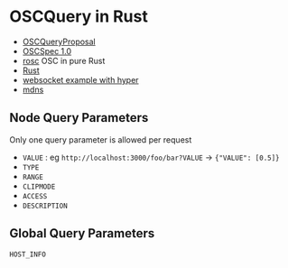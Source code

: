 # OSCQuery in Rust

* [OSCQueryProposal](https://github.com/Vidvox/OSCQueryProposal)
* [OSCSpec 1.0](http://opensoundcontrol.org/spec-1_0)
* [rosc](https://docs.rs/rosc/0.3.0/rosc/) OSC in pure Rust
* [Rust](https://www.rust-lang.org/)
* [websocket example with hyper](https://github.com/websockets-rs/rust-websocket/blob/master/examples/hyper.rs)
* [mdns](https://github.com/librespot-org/libmdns/blob/master/examples/register.rs)

## Node Query Parameters

Only one query parameter is allowed per request

* `VALUE` : eg `http://localhost:3000/foo/bar?VALUE` -> `{"VALUE": [0.5]}`
* `TYPE`
* `RANGE`
* `CLIPMODE`
* `ACCESS`
* `DESCRIPTION`

## Global Query Parameters

`HOST_INFO`

